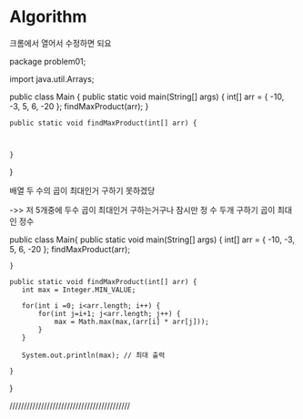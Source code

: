 # Algorithm
크롬에서 열어서 수정하면 되요 
 
package problem01;

import java.util.Arrays;

public class Main {
	public static void main(String[] args) {
		int[] arr = { -10, -3, 5, 6, -20 };
		findMaxProduct(arr);
	}

	public static void findMaxProduct(int[] arr) {
		
		
		
	}
}


배열 두 수의 곱이 최대인거 구하기
못하겠당

->> 저 5개중에 두수 곱이 최대인거 구하는거구나  잠시만 
정 수 두개 구하기 곱이 최대인 정수 

public class Main{
	public static void main(String[] args) {
		int[] arr = { -10, -3, 5, 6, -20 }; 
		findMaxProduct(arr);

	}
	
	public static void findMaxProduct(int[] arr) {
	   int max = Integer.MIN_VALUE;
	   
	   for(int i =0; i<arr.length; i++) {
		   for(int j=i+1; j<arr.length; j++) {
			   max = Math.max(max,(arr[i] * arr[j])); 
		   }
	   }

	   System.out.println(max); // 최대 출력
	   
	}
	
	
}



//////////////////////////////////////////
